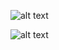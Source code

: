 ![alt text](https://i.postimg.cc/Y068Qs6m/Screenshot-2025-01-15-at-9-04-32-PM.png)
                              
![alt text](https://i.postimg.cc/W3jvMQrM/Screenshot-2025-01-15-at-10-43-29-PM.png)
